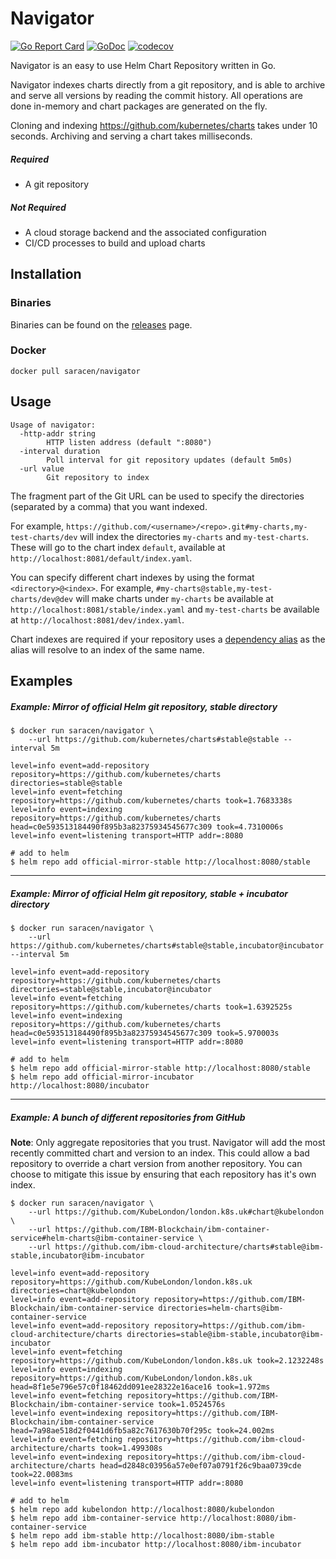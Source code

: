 # Navigator

[![Go Report Card](https://goreportcard.com/badge/github.com/saracen/navigator)](https://goreportcard.com/report/github.com/saracen/navigator)
[![GoDoc](https://godoc.org/github.com/saracen/navigation?status.svg)](https://godoc.org/github.com/saracen/navigator)
[![codecov](https://codecov.io/gh/saracen/navigator/branch/master/graph/badge.svg)](https://codecov.io/gh/saracen/navigator)

Navigator is an easy to use Helm Chart Repository written in Go.

Navigator indexes charts directly from a git repository, and is able to archive and serve all versions by reading the commit history. All operations are done in-memory and chart packages are generated on the fly.

Cloning and indexing https://github.com/kubernetes/charts takes under 10 seconds. Archiving and serving a chart takes milliseconds.

##### Required
- A git repository

##### *Not* Required
- A cloud storage backend and the associated configuration
- CI/CD processes to build and upload charts

## Installation
### Binaries
Binaries can be found on the [releases](https://github.com/saracen/navigator/releases) page.

### Docker
```
docker pull saracen/navigator
```

## Usage
```
Usage of navigator:
  -http-addr string
        HTTP listen address (default ":8080")
  -interval duration
        Poll interval for git repository updates (default 5m0s)
  -url value
        Git repository to index
```

The fragment part of the Git URL can be used to specify the directories (separated by a comma) that you want indexed.

For example, `https://github.com/<username>/<repo>.git#my-charts,my-test-charts/dev` will index the directories `my-charts` and `my-test-charts`. These will go to the chart index `default`, available at `http://localhost:8081/default/index.yaml`.

You can specify different chart indexes by using the format `<directory>@<index>`. For example, `#my-charts@stable,my-test-charts/dev@dev` will make charts under `my-charts` be available at `http://localhost:8081/stable/index.yaml` and `my-test-charts` be available at `http://localhost:8081/dev/index.yaml`.

Chart indexes are required if your repository uses a [dependency alias](https://github.com/kubernetes/helm/blob/master/docs/charts.md#alias-field-in-requirementsyaml) as the alias will resolve to an index of the same name.

## Examples
##### Example: Mirror of official Helm git repository, stable directory
```
$ docker run saracen/navigator \
	--url https://github.com/kubernetes/charts#stable@stable --interval 5m

level=info event=add-repository repository=https://github.com/kubernetes/charts directories=stable@stable
level=info event=fetching repository=https://github.com/kubernetes/charts took=1.7683338s
level=info event=indexing repository=https://github.com/kubernetes/charts head=c0e593513184490f895b3a82375934545677c309 took=4.7310006s
level=info event=listening transport=HTTP addr=:8080

# add to helm
$ helm repo add official-mirror-stable http://localhost:8080/stable
```
---
##### Example: Mirror of official Helm git repository, stable + incubator directory
```
$ docker run saracen/navigator \
	--url https://github.com/kubernetes/charts#stable@stable,incubator@incubator --interval 5m

level=info event=add-repository repository=https://github.com/kubernetes/charts directories=stable@stable,incubator@incubator
level=info event=fetching repository=https://github.com/kubernetes/charts took=1.6392525s
level=info event=indexing repository=https://github.com/kubernetes/charts head=c0e593513184490f895b3a82375934545677c309 took=5.970003s
level=info event=listening transport=HTTP addr=:8080

# add to helm
$ helm repo add official-mirror-stable http://localhost:8080/stable
$ helm repo add official-mirror-incubator http://localhost:8080/incubator
```
---
##### Example: A bunch of different repositories from GitHub

__Note__: Only aggregate repositories that you trust. Navigator will add the most recently committed chart and version to an index.
This could allow a bad repository to override a chart version from another repository. You can choose to mitigate this issue by
ensuring that each repository has it's own index.
```
$ docker run saracen/navigator \
	--url https://github.com/KubeLondon/london.k8s.uk#chart@kubelondon \
	--url https://github.com/IBM-Blockchain/ibm-container-service#helm-charts@ibm-container-service \
	--url https://github.com/ibm-cloud-architecture/charts#stable@ibm-stable,incubator@ibm-incubator

level=info event=add-repository repository=https://github.com/KubeLondon/london.k8s.uk directories=chart@kubelondon
level=info event=add-repository repository=https://github.com/IBM-Blockchain/ibm-container-service directories=helm-charts@ibm-container-service
level=info event=add-repository repository=https://github.com/ibm-cloud-architecture/charts directories=stable@ibm-stable,incubator@ibm-incubator
level=info event=fetching repository=https://github.com/KubeLondon/london.k8s.uk took=2.1232248s
level=info event=indexing repository=https://github.com/KubeLondon/london.k8s.uk head=8f1e5e796e57c0f18462dd091ee28322e16ace16 took=1.972ms
level=info event=fetching repository=https://github.com/IBM-Blockchain/ibm-container-service took=1.0524576s
level=info event=indexing repository=https://github.com/IBM-Blockchain/ibm-container-service head=7a98ae518d2f0441d6fb5a82c7617630b70f295c took=24.002ms
level=info event=fetching repository=https://github.com/ibm-cloud-architecture/charts took=1.499308s
level=info event=indexing repository=https://github.com/ibm-cloud-architecture/charts head=d2848c03956a57e0ef07a0791f26c9baa0739cde took=22.0083ms
level=info event=listening transport=HTTP addr=:8080

# add to helm
$ helm repo add kubelondon http://localhost:8080/kubelondon
$ helm repo add ibm-container-service http://localhost:8080/ibm-container-service
$ helm repo add ibm-stable http://localhost:8080/ibm-stable
$ helm repo add ibm-incubator http://localhost:8080/ibm-incubator
```
